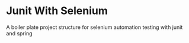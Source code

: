 # Junit With Selenium

A boiler plate project structure for selenium automation testing with junit and spring